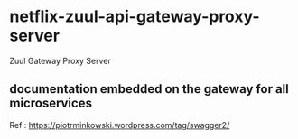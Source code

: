 # netflix-zuul-api-gateway-proxy-server
Zuul Gateway Proxy Server


documentation embedded on the gateway for all microservices
-----------------------------------------------------------
Ref : https://piotrminkowski.wordpress.com/tag/swagger2/